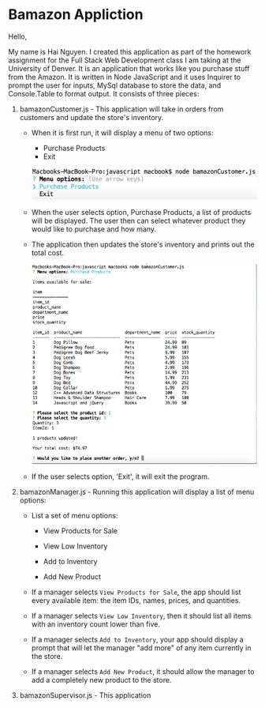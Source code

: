 # Bamazon Appliction

Hello,

My name is Hai Nguyen. I created this application as part of the homework assignment for the Full Stack Web Development class I am taking at the University of Denver. It is an application that works like you purchase stuff from the Amazon. It is written in Node JavaScript and it uses Inquirer to prompt the user for inputs, MySql database to store the data, and Console.Table to format output. It consists of three pieces:

1. bamazonCustomer.js - This application will take in orders from customers and update the store's inventory. 

	* When it is first run, it will display a menu of two options:
		* Purchase Products
		* Exit

		![Image of Customer Main Menu](https://github.com/hnguy0221/bamazon/blob/master/assets/images/CustomerMainMeu.png)

	* When the user selects option, Purchase Products, a list of products will be displayed. The user then can select whatever product they would like to purchase and how many. 

	* The application then updates the store's inventory and prints out the total cost.

		![Image of Customer Purchase Order](https://github.com/hnguy0221/bamazon/blob/master/assets/images/CustomerPurchaseOrder.png)

	* If the user selects option, 'Exit', it will exit the program.

2. bamazonManager.js - Running this application will display a list of menu options:

	* List a set of menu options:

   		* View Products for Sale
    
    	* View Low Inventory
    
    	* Add to Inventory
    
    	* Add New Product

  	* If a manager selects `View Products for Sale`, the app should list every available item: the item IDs, names, prices, and quantities.

  	* If a manager selects `View Low Inventory`, then it should list all items with an inventory count lower than five.

  	* If a manager selects `Add to Inventory`, your app should display a prompt that will let the manager "add more" of any item currently in the store.

	
  	* If a manager selects `Add New Product`, it should allow the manager to add a completely new product to the store.
3. bamazonSupervisor.js - This application 
